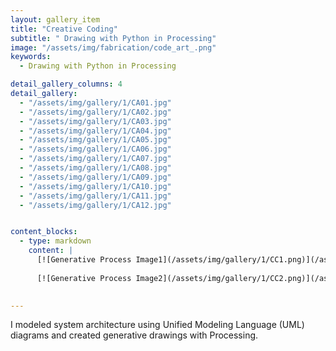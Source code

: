 ```yaml
---
layout: gallery_item 
title: "Creative Coding"
subtitle: " Drawing with Python in Processing"
image: "/assets/img/fabrication/code_art_.png"  
keywords:
  - Drawing with Python in Processing

detail_gallery_columns: 4
detail_gallery:
  - "/assets/img/gallery/1/CA01.jpg" 
  - "/assets/img/gallery/1/CA02.jpg" 
  - "/assets/img/gallery/1/CA03.jpg" 
  - "/assets/img/gallery/1/CA04.jpg" 
  - "/assets/img/gallery/1/CA05.jpg" 
  - "/assets/img/gallery/1/CA06.jpg" 
  - "/assets/img/gallery/1/CA07.jpg" 
  - "/assets/img/gallery/1/CA08.jpg" 
  - "/assets/img/gallery/1/CA09.jpg" 
  - "/assets/img/gallery/1/CA10.jpg" 
  - "/assets/img/gallery/1/CA11.jpg" 
  - "/assets/img/gallery/1/CA12.jpg" 


content_blocks:
  - type: markdown
    content: |
      [![Generative Process Image1](/assets/img/gallery/1/CC1.png)](/assets/img/gallery/1/CC1.png)
  
      [![Generative Process Image2](/assets/img/gallery/1/CC2.png)](/assets/img/gallery/1/CC2.png)

 
---
```


<!-- --- 아래의 본문 내용은 이제 왼쪽 컬럼의 메인 텍스트로 들어갑니다 --- -->
I modeled system architecture using Unified Modeling Language (UML) diagrams and created generative drawings with Processing.